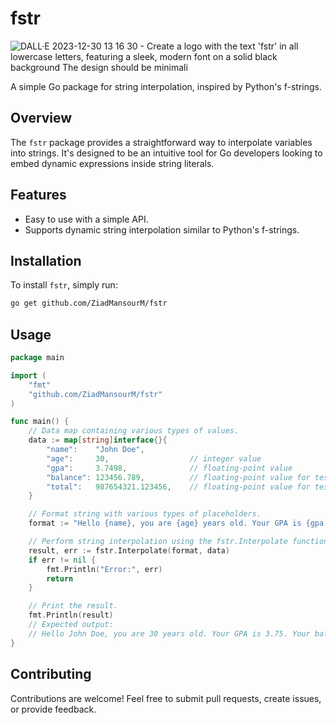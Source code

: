 # fstr

![DALL·E 2023-12-30 13 16 30 - Create a logo with the text 'fstr' in all lowercase letters, featuring a sleek, modern font on a solid black background  The design should be minimali](https://github.com/ZiadMansourM/fstr/assets/64917739/10fbd823-a649-4657-865f-1eb6fca9781b)

A simple Go package for string interpolation, inspired by Python's f-strings.

## Overview

The `fstr` package provides a straightforward way to interpolate variables into strings. It's designed to be an intuitive tool for Go developers looking to embed dynamic expressions inside string literals.

## Features

- Easy to use with a simple API.
- Supports dynamic string interpolation similar to Python's f-strings.

## Installation

To install `fstr`, simply run:

```bash
go get github.com/ZiadMansourM/fstr
```

## Usage
```Go
package main

import (
	"fmt"
	"github.com/ZiadMansourM/fstr"
)

func main() {
	// Data map containing various types of values.
	data := map[string]interface{}{
		"name":    "John Doe",
		"age":     30,                  // integer value
		"gpa":     3.7498,              // floating-point value
		"balance": 123456.789,          // floating-point value for testing thousands separator
		"total":   987654321.123456,    // floating-point value for testing combined thousands separator and precision
	}

	// Format string with various types of placeholders.
	format := "Hello {name}, you are {age} years old. Your GPA is {gpa:.2f}. Your balance is {balance:,}. Your total assets are {total:,.2f}."

	// Perform string interpolation using the fstr.Interpolate function.
	result, err := fstr.Interpolate(format, data)
	if err != nil {
		fmt.Println("Error:", err)
		return
	}

	// Print the result.
	fmt.Println(result)
	// Expected output:
	// Hello John Doe, you are 30 years old. Your GPA is 3.75. Your balance is 123,456. Your total assets are 987,654,321.12.
}
```

## Contributing
Contributions are welcome! Feel free to submit pull requests, create issues, or provide feedback.
